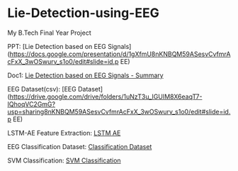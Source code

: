 # Lie-Detection-using-EEG
My B.Tech Final Year Project

PPT: [Lie Detection based on EEG Signals](https://docs.google.com/presentation/d/1gXfmU8nKNBQM59ASesvCvfmrAcFxX_3wOSwurv_s1o0/edit#slide=id.p EE)

Doc1: [Lie Detection based on EEG Signals - Summary](https://docs.google.com/document/d/1RenS0KEMtqG-hBYkKswe4cjT2xFKitLlmCOwhFdos2o/edit?usp=sharing)

EEG Dataset(csv): [EEG Dataset](https://drive.google.com/drive/folders/1uNzT3u_IGUIM8X6eaqT7-IQhoqVC2GmG?usp=sharing8nKNBQM59ASesvCvfmrAcFxX_3wOSwurv_s1o0/edit#slide=id.p EE)

LSTM-AE Feature Extraction: [LSTM AE](https://colab.research.google.com/drive/11R1WVKKGnkI-QmJoPRGHELefdTktn_yX?usp=sharing)

EEG Classification Dataset: [Classification Dataset](https://drive.google.com/drive/folders/1nqMNPEsJdorzRyWgwob-IbYciVIJafGH?usp=sharing)

SVM Classification: [SVM Classification](https://colab.research.google.com/drive/14bEvwejk6IId0qnCvfXz5n5duWIgWwj0?usp=sharing)
